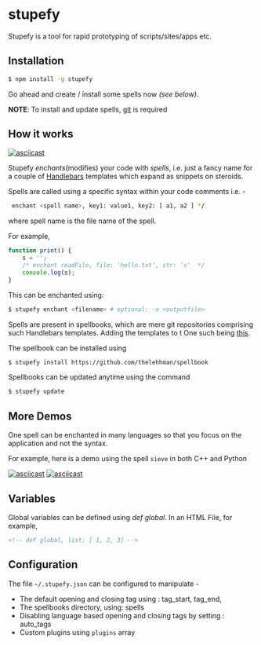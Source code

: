 # stupefy
Stupefy is a tool for rapid prototyping of scripts/sites/apps etc.

## Installation

```sh
$ npm install -g stupefy
```

Go ahead and create / install some spells now *(see below)*.

**NOTE**: To install and update spells, [git](https://git-scm.com/) is required

## How it works

[![asciicast](https://asciinema.org/a/139693.png)](https://asciinema.org/a/139693?t=2&speed=1.5)

Stupefy *enchants*(modifies) your code with *spells*, i.e. just a fancy name for a couple of [Handlebars](http://handlebarsjs.com) templates which expand as snippets on steroids.

Spells are called using a specific syntax within your code comments i.e. -

```sh
 enchant <spell name>, key1: value1, key2: [ a1, a2 ] */
```
where spell name is the file name of the spell.

 For example,
```js
function print() {
    s = '';
    /* enchant readFile, file: 'hello.txt', str: 's'  */
    console.log(s);
}
```

This can be enchanted using:
```sh
$ stupefy enchant <filename> # optional: -o <outputfile>
```

Spells are present in spellbooks, which are mere git repositories comprising such Handlebars templates. Adding the templates to t One such being [this](http://github.com/thelehhman/spellbook).

The spellbook can be installed using

```sh
$ stupefy install https://github.com/thelehhman/spellbook
```

Spellbooks can be updated anytime using the command
```sh
$ stupefy update
```
## More Demos

One spell can be enchanted in many languages so that you focus on the application and not the syntax.

For example, here is a demo using the spell ``sieve`` in both C++ and Python

[![asciicast](https://asciinema.org/a/139713.png)](https://asciinema.org/a/139713?t=2&speed=1.5)
[![asciicast](https://asciinema.org/a/139716.png)](https://asciinema.org/a/139716?t=3&speed=1.5)

## Variables

Global variables can be defined using *def global*. In an HTML File, for example,
```html
<!-- def global, list: [ 1, 2, 3] -->
```

## Configuration

The file ```~/.stupefy.json``` can be configured to manipulate -
- The default opening and closing tag using : tag_start, tag_end, 
- The spellbooks directory, using: spells 
- Disabling language based opening and closing tags by setting : auto_tags
- Custom plugins using ``plugins`` array